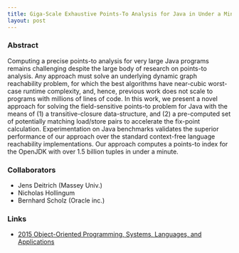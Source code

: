 ```yaml
---
title: Giga-Scale Exhaustive Points-To Analysis for Java in Under a Minute
layout: post
---
```


### Abstract ###

Computing a precise points-to analysis for very large Java programs remains
challenging despite the large body of research on points-to analysis. Any
approach must solve an underlying dynamic graph reachability problem, for which
the best algorithms have near-cubic worst-case runtime complexity, and, hence,
previous work does not scale to programs with millions of lines of code. In
this work, we present a novel approach for solving the field-sensitive
points-to problem for Java with the means of (1) a transitive-closure
data-structure, and (2) a pre-computed set of potentially matching load/store
pairs to accelerate the fix-point calculation. Experimentation on Java
benchmarks validates the superior performance of our approach over the standard
context-free language reachability implementations. Our approach computes a
points-to index for the OpenJDK with over 1.5 billion tuples in under a minute.

### Collaborators ###

* Jens Deitrich (Massey Univ.)
* Nicholas Hollingum
* Bernhard Scholz (Oracle inc.)

### Links ###

* [2015 Object-Oriented Programming, Systems, Languages, and Applications](https://dx.doi.org/10.1145/2858965.2814307)
